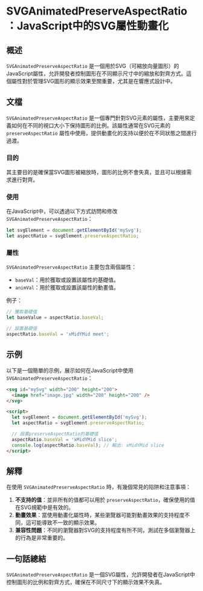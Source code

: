 <!--
Meta Description: # SVGAnimatedPreserveAspectRatio：JavaScript中的SVG屬性動畫化 ## 概述 `SVGAnimatedPreserveAspectRatio` 是一個用於SVG（可縮放向量圖形）的JavaScript屬性，允許開發者控制圖形在不同顯示尺寸中的縮放和對齊方式。...
Meta Keywords: svganimatedpreserveaspectratio, aspectratio, let, baseval, preserveaspectratio
-->

# SVGAnimatedPreserveAspectRatio：JavaScript中的SVG屬性動畫化

## 概述
`SVGAnimatedPreserveAspectRatio` 是一個用於SVG（可縮放向量圖形）的JavaScript屬性，允許開發者控制圖形在不同顯示尺寸中的縮放和對齊方式。這個屬性對於管理SVG圖形的顯示效果至關重要，尤其是在響應式設計中。

## 文檔
`SVGAnimatedPreserveAspectRatio` 是一個專門針對SVG元素的屬性，主要用來定義如何在不同的視口大小下保持圖形的比例。該屬性通常在SVG元素的 `preserveAspectRatio` 屬性中使用，提供動畫化的支持以便於在不同狀態之間進行過渡。

### 目的
其主要目的是確保當SVG圖形被縮放時，圖形的比例不會失真，並且可以根據需求進行對齊。

### 使用
在JavaScript中，可以透過以下方式訪問和修改 `SVGAnimatedPreserveAspectRatio`：

```javascript
let svgElement = document.getElementById('mySvg');
let aspectRatio = svgElement.preserveAspectRatio;
```

### 屬性
`SVGAnimatedPreserveAspectRatio` 主要包含兩個屬性：
- `baseVal`：用於獲取或設置該屬性的基礎值。
- `animVal`：用於獲取或設置該屬性的動畫值。

例子：
```javascript
// 獲取基礎值
let baseValue = aspectRatio.baseVal;

// 設置基礎值
aspectRatio.baseVal = 'xMidYMid meet';
```

## 示例
以下是一個簡單的示例，展示如何在JavaScript中使用 `SVGAnimatedPreserveAspectRatio`：

```html
<svg id="mySvg" width="200" height="200">
  <image href="image.jpg" width="200" height="200" />
</svg>

<script>
  let svgElement = document.getElementById('mySvg');
  let aspectRatio = svgElement.preserveAspectRatio;

  // 設置preserveAspectRatio的基礎值
  aspectRatio.baseVal = 'xMidYMid slice';
  console.log(aspectRatio.baseVal); // 輸出: xMidYMid slice
</script>
```

## 解釋
在使用 `SVGAnimatedPreserveAspectRatio` 時，有幾個常見的陷阱和注意事項：

1. **不支持的值**：並非所有的值都可以用於 `preserveAspectRatio`，確保使用的值在SVG規範中是有效的。
2. **動畫效果**：當使用動畫化屬性時，某些瀏覽器可能對動畫效果的支持程度不同，這可能導致不一致的顯示效果。
3. **兼容性問題**：不同的瀏覽器對SVG的支持程度有所不同，測試在多個瀏覽器上的行為是非常重要的。

## 一句話總結
`SVGAnimatedPreserveAspectRatio` 是一個SVG屬性，允許開發者在JavaScript中控制圖形的比例和對齊方式，確保在不同尺寸下的顯示效果不失真。